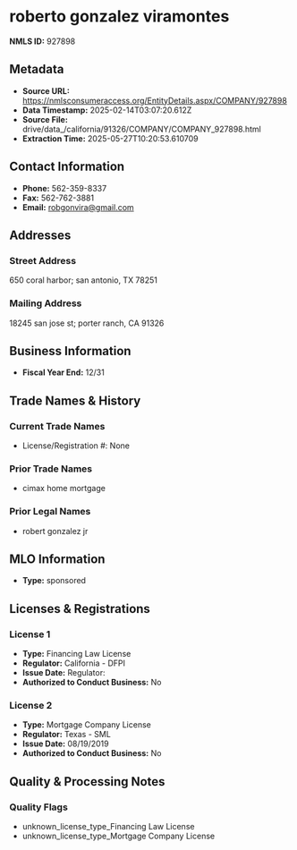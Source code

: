 # roberto gonzalez viramontes

**NMLS ID:** 927898

## Metadata
- **Source URL:** https://nmlsconsumeraccess.org/EntityDetails.aspx/COMPANY/927898
- **Data Timestamp:** 2025-02-14T03:07:20.612Z
- **Source File:** drive/data_/california/91326/COMPANY/COMPANY_927898.html
- **Extraction Time:** 2025-05-27T10:20:53.610709

## Contact Information
- **Phone:** 562-359-8337
- **Fax:** 562-762-3881
- **Email:** robgonvira@gmail.com

## Addresses
### Street Address
650 coral harbor; san antonio, TX 78251

### Mailing Address
18245 san jose st; porter ranch, CA 91326

## Business Information
- **Fiscal Year End:** 12/31

## Trade Names & History
### Current Trade Names
- License/Registration #: None

### Prior Trade Names
- cimax home mortgage

### Prior Legal Names
- robert gonzalez jr

## MLO Information
- **Type:** sponsored

## Licenses & Registrations

### License 1
- **Type:** Financing Law License
- **Regulator:** California - DFPI
- **Issue Date:** Regulator:
- **Authorized to Conduct Business:** No

### License 2
- **Type:** Mortgage Company License
- **Regulator:** Texas - SML
- **Issue Date:** 08/19/2019
- **Authorized to Conduct Business:** No

## Quality & Processing Notes
### Quality Flags
- unknown_license_type_Financing Law License
- unknown_license_type_Mortgage Company License
